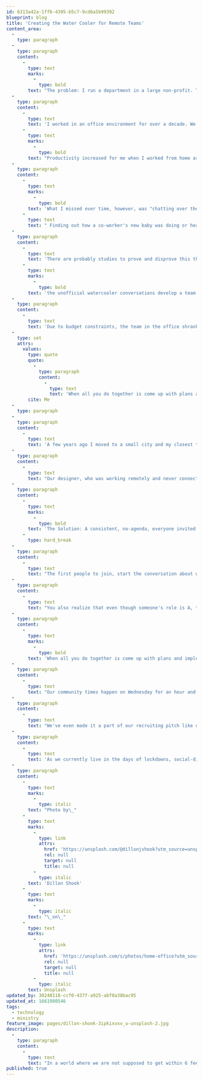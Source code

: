 ```yaml
---
id: 6313a42a-1ff6-4395-b5c7-9cd6a5b99392
blueprint: blog
title: 'Creating the Water Cooler for Remote Teams'
content_area:
  -
    type: paragraph
  -
    type: paragraph
    content:
      -
        type: text
        marks:
          -
            type: bold
        text: "The problem: I run a department in a large non-profit. The team is spread out across multiple countries and time zones. We can't afford to meet together in person. People are feeling disconnected. When people feel disconnected, they lose creativity, collaboration, and it can lead to a lack of trusting each other.\_"
  -
    type: paragraph
    content:
      -
        type: text
        text: 'I worked in an office environment for over a decade. We had a startup-like feel in terms of furniture for part of that and a cubicle farm for others. I had an office for a few years where I could shut the door and focus and during it all, I worked from home at times when Vancouver declared a snow day. '
      -
        type: text
        marks:
          -
            type: bold
        text: "Productivity increased for me when I worked from home as I wasn't distracted by people stopping by to say hello, to ask a question, or give me an in-person bug report."
  -
    type: paragraph
    content:
      -
        type: text
        marks:
          -
            type: bold
        text: 'What I missed over time, however, was "chatting over the wall".'
      -
        type: text
        text: " Finding out how a co-worker's new baby was doing or hearing the latest complaints from Vancouver Canuck fans about the referees. I was able to get to know people and although some became friends, just knowing my acquaintance's reaction to real-world situations gave me the ability to trust their character (or question it in a few cases.)"
  -
    type: paragraph
    content:
      -
        type: text
        text: 'There are probably studies to prove and disprove this theory but in my view, '
      -
        type: text
        marks:
          -
            type: bold
        text: 'the unofficial watercooler conversations develop a team better than any fall-off-the-tree-and-we-will-catch-you retreat will.'
  -
    type: paragraph
    content:
      -
        type: text
        text: 'Due to budget constraints, the team in the office shrank. We always had a team that was spread out across the country but when hiring began again, we hired people that could work remotely. Soon, just a handful of our team was working full-time in the office. We were using tools like Slack and Hangouts to communicate.'
  -
    type: set
    attrs:
      values:
        type: quote
        quote:
          -
            type: paragraph
            content:
              -
                type: text
                text: 'When all you do together is come up with plans and implement them, you can miss out on the God-given talents that people are blessed with.'
        cite: Me
  -
    type: paragraph
  -
    type: paragraph
    content:
      -
        type: text
        text: 'A few years ago I moved to a small city and my closest team member was a 2-hour flight away. Our team was spread out over 4 time-zones in Canada and we were expanding worldwide. We never saw each other in person except at a staff conference when most of us could gather together.'
  -
    type: paragraph
    content:
      -
        type: text
        text: "Our designer, who was working remotely and never connected in-person raised the concern about a lack of community. Even though she would engage in the #random channel on slack, she didn't really feel a part of the team."
  -
    type: paragraph
    content:
      -
        type: text
        marks:
          -
            type: bold
        text: 'The Solution: A consistent, no-agenda, everyone invited, zoom video call. We call it community time but you can call it "The Water Cooler" or another fancy name if you want.'
      -
        type: hard_break
  -
    type: paragraph
    content:
      -
        type: text
        text: "The first people to join, start the conversation about whatever they want and it goes where it goes. Sometimes the laughter is contagious, sometimes we talk about hard times that people are going through (if they want to of course.) Stories from our more experienced teammates make us wonder why they haven't written books. Those that engage, become more connected on the team and seem to trust each other more because they know each other.\_"
  -
    type: paragraph
    content:
      -
        type: text
        text: "You also realize that even though someone's role is A, they may actually also be really good at B in their spare time as they share their latest photos or illustrations."
  -
    type: paragraph
    content:
      -
        type: text
        marks:
          -
            type: bold
        text: 'When all you do together is come up with plans and implement them, you can miss out on the God-given talents that people are blessed with.'
  -
    type: paragraph
    content:
      -
        type: text
        text: "Our community times happen on Wednesday for an hour and Friday for a half-hour. It isn't mandatory to attend both but I've asked that people attend at least one a week if they can.\_"
  -
    type: paragraph
    content:
      -
        type: text
        text: "We've even made it a part of our recruiting pitch like doing a tour of the office was. People can join our team in our community time to see if they would want to work with us."
  -
    type: paragraph
    content:
      -
        type: text
        text: 'As we currently live in the days of lockdowns, social-distancing and working from home, these planned community times are even more important for your team to remain a team.'
  -
    type: paragraph
    content:
      -
        type: text
        marks:
          -
            type: italic
        text: "Photo by\_"
      -
        type: text
        marks:
          -
            type: link
            attrs:
              href: 'https://unsplash.com/@dillonjshook?utm_source=unsplash&utm_medium=referral&utm_content=creditCopyText'
              rel: null
              target: null
              title: null
          -
            type: italic
        text: 'Dillon Shook'
      -
        type: text
        marks:
          -
            type: italic
        text: "\_on\_"
      -
        type: text
        marks:
          -
            type: link
            attrs:
              href: 'https://unsplash.com/s/photos/home-office?utm_source=unsplash&utm_medium=referral&utm_content=creditCopyText'
              rel: null
              target: null
              title: null
          -
            type: italic
        text: Unsplash
updated_by: 30240118-ccf0-437f-a925-abf0a38bac95
updated_at: 1661980546
tags:
  - technology
  - ministry
feature_image: pages/dillon-shook-3ipkixvxv_u-unsplash-2.jpg
description:
  -
    type: paragraph
    content:
      -
        type: text
        text: "In a world where we are not supposed to get within 6 feet of each other if we're allowed outside at all, how do we create community? Here's what we did."
published: true
---
```

